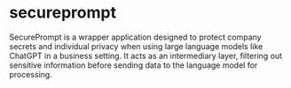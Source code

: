 # secureprompt
SecurePrompt is a wrapper application designed to protect company secrets and individual privacy when using large language models like ChatGPT in a business setting. It acts as an intermediary layer, filtering out sensitive information before sending data to the language model for processing.
